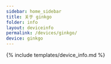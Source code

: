 ```yaml
---
sidebar: home_sidebar
title: 关于 ginkgo
folder: info
layout: deviceinfo
permalink: /devices/ginkgo/
device: ginkgo
---
```

{% include templates/device_info.md %}
